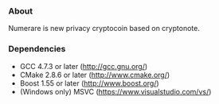 ### About
Numerare is new privacy cryptocoin based on cryptonote.

### Dependencies
* GCC 4.7.3 or later     (http://gcc.gnu.org/)
* CMake 2.8.6 or later   (http://www.cmake.org/)
* Boost 1.55 or later    (http://www.boost.org/)
* (Windows only) MSVC (https://www.visualstudio.com/vs/)
